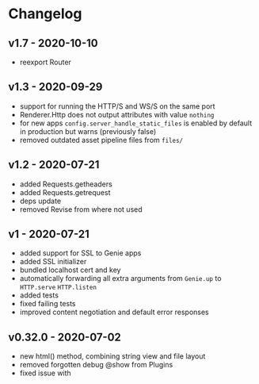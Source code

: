 # Changelog

## v1.7 - 2020-10-10

* reexport Router


## v1.3 - 2020-09-29

* support for running the HTTP/S and WS/S on the same port
* Renderer.Http does not output attributes with value `nothing`
* for new apps `config.server_handle_static_files` is enabled by default in production but warns (previously false)
* removed outdated asset pipeline files from `files/`

## v1.2 - 2020-07-21

* added Requests.getheaders
* added Requests.getrequest
* deps update
* removed Revise from where not used

## v1 - 2020-07-21

* added support for SSL to Genie apps
* added SSL initializer
* bundled localhost cert and key
* automatically forwarding all extra arguments from `Genie.up` to `HTTP.serve` `HTTP.listen`
* added tests
* fixed failing tests
* improved content negotiation and default error responses

## v0.32.0 - 2020-07-02

* new html() method, combining string view and file layout
* removed forgotten debug @show from Plugins
* fixed issue with <template> tags being stripped away
* fixed issue with missing <!DOCTYPE>
* deps update
* `Router.get_route` warns by default when named route not found (previously errored)

## v0.31.5 - 2020-07-01

* fixed issue with emtpy SECRET_TOKEN
* Session improvements
* more tests
* Markdown views fixes
* fixed `Genie.serve` for serving static websites

## v0.31.4 - 2020-07-01

* fixed issue with cookie encryption/decryption
* support for "inline" markdown views
* more tests

## v0.31.3 - 2020-06-30

* fix issue with CORS "*"
* documentation improvements
* doc comments

## v0.21.0 - 2020-04-23

* names of apps and resources are automatically cleaned (illegal Julia vars chars removed)
* support for file uploads with UTF-8 chars
* deps updates
* docs updates

## v0.25.2 - 2020-02-03

* bug fixes
* performance improvements
* deps update

## v0.22.9 - 2020-01-06

* refactoring of the Rendering engine (**breaking**)
* deps update

## v0.22.9 - 2019-12-24

* enhanced support for WebChannels and websockets operations

## v0.22.8 - 2019-12-05

* more tests
* support for `if` blocks
* internal API refactoring

## v0.22.7 - 2019-12-04

* added support for `if` blocks
* performance optimisations

## v0.22.6 - 2019-12-03

* bug fixes
* deps update

## v0.22.5 - 2019-11-30

* added type hints to renderer's `invokelastest` calls

## v0.22.4 - 2019-11-30

* fixed issue with JSON rendering where view variables won't get updated

## v0.22.3 - 2019-11-15

* logic to normalize the case of request headers to "Request-Header-Key"

## v0.21 - 2019-11-15

* deps update
* `Router.@params` is now set with default values
* vars in view can now be accessed directly (without `@vars`)
* internal API enhancements and bug fixes

## v0.20.0 - 2019-11-10

* internal rewrite and API cleanup (**breaking**)
* removal of Nullables and YAML deps
* deps update
* over 50 new unit tests added

## v0.19.1 - 2019-10-18

* Documentation improvements for `Genie.Deploy`
* Dockerfile generation enhancements
* Deps updates

## v0.19.0 - 2019-09-25

* New API for deployments
* Docker integration: generators for Dockerfile and API for building and running containers
* Heroku integration: API for deploying dockerized Genie apps to Heroku
* Extended API for app generation: `newapp_webservice`, `newapp_mvc`, and `newapp_fullstack`
* Deps updates

## v0.18.1 - 2019-09-25

* fixes an issue with parsing JSON payloads
* deps updates

## v0.18.0 - 2019-09-20

* pluralized some of the folders for consistent naming: sessions, tasks, and tests
* fixed an issue with generating a new task
* deps updates

## v0.17.1 - 2019-09-09

* improved support for testing
* deps updates
* small bug fixes

## v0.17.0 - 2019-08-31

* fully migrated logging to Julia's native logger (**breaking**)
* reintroduced support for logging to file via `LoggingExtras` (new app dependency)
* added a new command `bin/serverinteractive` allowing to start the web server interactively
* fixed issue with webserver port env settings being overwritten by default settings
* small changes to better support logging
* moved welcome info out of app files into core files
* added default `favicon.ico` file to avoid annoying 404 errors from automatic browsers requests
* cleaned up the env files
* small documentation updates
* dependencies updates

## v0.16.0 - 2019-08-29

* switched to native Julia logging (automatic logging to file for now is disabled, will come back in a future version)
* the `log` function has been removed (**breaking**)
* added support for embedded Julia within HTML arguments
* cleaned up HTML rendering
* refactored cache adapters loading to be less hacky and more performant
* refactored session adapters loading to be less hacky and more performant
* consolidated the `Helpers` API into the `Requests` and `Sessions` modules and removed `Helpers` module (**breaking**)
* added new `Exceptions` module defining the `ExceptionalResponse` type
* added extra `@params` pointing to the currently matched route and webchannel
* fixed broken `Cookies` and `Session` functionality
* `Renderer.redirect` now supports extra arguments which are passed to `Router.linkto` for reverse routing
* new `Renderer.response` method specialized for `ExceptionalResponse`
* consolidated `flash` functionality in dedicated module `Flash` (**breaking**)
* added support for URI segments matching in routes
* refactored the `Route` and `Channel` types
* `ExceptionalResponses` now break the execution flow if thrown from controller hooks
* added `up()` as shortcut for `Genie.startup()` to start the web servers
* internal API consolidation
* added new generic `error-xxx.html` page template
* updated bundled JS and CSS files to newer versions

## v0.15.0 - 2019-08-22

* fixed error in `Genie.newapp()` with `dbsupport = true`
* internal API cleanup and optimisations
* fixed issue with `newresource` SearchLight integration
* SearchLight initializer code is now uncommented
* dependencies update
* `Router.tolink` and its alias `Router.linkto` throw exceptions if the route is not defined (**breaking**)
* `Router.tolink!!` and its alias `Router.linkto!!` have been removed (**breaking**)
* new method `Requests.read(HttpFile, Type{String})` which returns the content of an uploaded file as a string.

## v0.14.0 - 2019-08-21

* consolidation of the Generator API
* Genie dependencies update
* support for Julia v1.2
* removal of the `REPL` module
* CORS handling improvement (thanks @milesfrain)
* internal API cleanup and optimisations
* bug fixes
* improved documentation
* more docstrings
* removal of deprecated `env.jl` file
* updated error HTML files (thanks @Acciaiodigitale)

## v0.13.4 - 2019-08-19

* files cleanup -- removed unused, unnecessary files from Genie codebase and new app bootstrap code
* fixed `Renderer.redirect` bug
* new helper methods in `Requests`
* extended `Router` API
* new documentation about `Router`
* documentation tweaks

## v0.13.3 - 2019-08-13

* new `Configuration` field, `websocket_port` for configuring the port for web sockets connections
* changed defaults for `startup` to fully use the configuration options
* extra documentation

## v0.9.4  - 2019-06-20

* Support for plugins (`Genie.Plugins`)
* Docs for using and developing plugins
